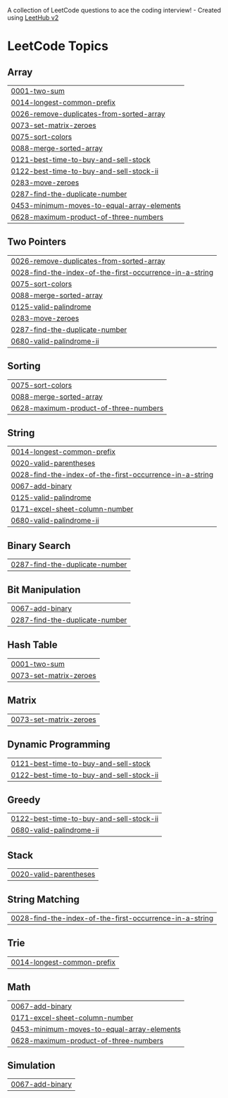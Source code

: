 A collection of LeetCode questions to ace the coding interview! - Created using [LeetHub v2](https://github.com/arunbhardwaj/LeetHub-2.0)
<!---LeetCode Topics Start-->
# LeetCode Topics
## Array
|  |
| ------- |
| [0001-two-sum](https://github.com/Ritupan-Deka/DSA/tree/master/0001-two-sum) |
| [0014-longest-common-prefix](https://github.com/Ritupan-Deka/DSA/tree/master/0014-longest-common-prefix) |
| [0026-remove-duplicates-from-sorted-array](https://github.com/Ritupan-Deka/DSA/tree/master/0026-remove-duplicates-from-sorted-array) |
| [0073-set-matrix-zeroes](https://github.com/Ritupan-Deka/DSA/tree/master/0073-set-matrix-zeroes) |
| [0075-sort-colors](https://github.com/Ritupan-Deka/DSA/tree/master/0075-sort-colors) |
| [0088-merge-sorted-array](https://github.com/Ritupan-Deka/DSA/tree/master/0088-merge-sorted-array) |
| [0121-best-time-to-buy-and-sell-stock](https://github.com/Ritupan-Deka/DSA/tree/master/0121-best-time-to-buy-and-sell-stock) |
| [0122-best-time-to-buy-and-sell-stock-ii](https://github.com/Ritupan-Deka/DSA/tree/master/0122-best-time-to-buy-and-sell-stock-ii) |
| [0283-move-zeroes](https://github.com/Ritupan-Deka/DSA/tree/master/0283-move-zeroes) |
| [0287-find-the-duplicate-number](https://github.com/Ritupan-Deka/DSA/tree/master/0287-find-the-duplicate-number) |
| [0453-minimum-moves-to-equal-array-elements](https://github.com/Ritupan-Deka/DSA/tree/master/0453-minimum-moves-to-equal-array-elements) |
| [0628-maximum-product-of-three-numbers](https://github.com/Ritupan-Deka/DSA/tree/master/0628-maximum-product-of-three-numbers) |
## Two Pointers
|  |
| ------- |
| [0026-remove-duplicates-from-sorted-array](https://github.com/Ritupan-Deka/DSA/tree/master/0026-remove-duplicates-from-sorted-array) |
| [0028-find-the-index-of-the-first-occurrence-in-a-string](https://github.com/Ritupan-Deka/DSA/tree/master/0028-find-the-index-of-the-first-occurrence-in-a-string) |
| [0075-sort-colors](https://github.com/Ritupan-Deka/DSA/tree/master/0075-sort-colors) |
| [0088-merge-sorted-array](https://github.com/Ritupan-Deka/DSA/tree/master/0088-merge-sorted-array) |
| [0125-valid-palindrome](https://github.com/Ritupan-Deka/DSA/tree/master/0125-valid-palindrome) |
| [0283-move-zeroes](https://github.com/Ritupan-Deka/DSA/tree/master/0283-move-zeroes) |
| [0287-find-the-duplicate-number](https://github.com/Ritupan-Deka/DSA/tree/master/0287-find-the-duplicate-number) |
| [0680-valid-palindrome-ii](https://github.com/Ritupan-Deka/DSA/tree/master/0680-valid-palindrome-ii) |
## Sorting
|  |
| ------- |
| [0075-sort-colors](https://github.com/Ritupan-Deka/DSA/tree/master/0075-sort-colors) |
| [0088-merge-sorted-array](https://github.com/Ritupan-Deka/DSA/tree/master/0088-merge-sorted-array) |
| [0628-maximum-product-of-three-numbers](https://github.com/Ritupan-Deka/DSA/tree/master/0628-maximum-product-of-three-numbers) |
## String
|  |
| ------- |
| [0014-longest-common-prefix](https://github.com/Ritupan-Deka/DSA/tree/master/0014-longest-common-prefix) |
| [0020-valid-parentheses](https://github.com/Ritupan-Deka/DSA/tree/master/0020-valid-parentheses) |
| [0028-find-the-index-of-the-first-occurrence-in-a-string](https://github.com/Ritupan-Deka/DSA/tree/master/0028-find-the-index-of-the-first-occurrence-in-a-string) |
| [0067-add-binary](https://github.com/Ritupan-Deka/DSA/tree/master/0067-add-binary) |
| [0125-valid-palindrome](https://github.com/Ritupan-Deka/DSA/tree/master/0125-valid-palindrome) |
| [0171-excel-sheet-column-number](https://github.com/Ritupan-Deka/DSA/tree/master/0171-excel-sheet-column-number) |
| [0680-valid-palindrome-ii](https://github.com/Ritupan-Deka/DSA/tree/master/0680-valid-palindrome-ii) |
## Binary Search
|  |
| ------- |
| [0287-find-the-duplicate-number](https://github.com/Ritupan-Deka/DSA/tree/master/0287-find-the-duplicate-number) |
## Bit Manipulation
|  |
| ------- |
| [0067-add-binary](https://github.com/Ritupan-Deka/DSA/tree/master/0067-add-binary) |
| [0287-find-the-duplicate-number](https://github.com/Ritupan-Deka/DSA/tree/master/0287-find-the-duplicate-number) |
## Hash Table
|  |
| ------- |
| [0001-two-sum](https://github.com/Ritupan-Deka/DSA/tree/master/0001-two-sum) |
| [0073-set-matrix-zeroes](https://github.com/Ritupan-Deka/DSA/tree/master/0073-set-matrix-zeroes) |
## Matrix
|  |
| ------- |
| [0073-set-matrix-zeroes](https://github.com/Ritupan-Deka/DSA/tree/master/0073-set-matrix-zeroes) |
## Dynamic Programming
|  |
| ------- |
| [0121-best-time-to-buy-and-sell-stock](https://github.com/Ritupan-Deka/DSA/tree/master/0121-best-time-to-buy-and-sell-stock) |
| [0122-best-time-to-buy-and-sell-stock-ii](https://github.com/Ritupan-Deka/DSA/tree/master/0122-best-time-to-buy-and-sell-stock-ii) |
## Greedy
|  |
| ------- |
| [0122-best-time-to-buy-and-sell-stock-ii](https://github.com/Ritupan-Deka/DSA/tree/master/0122-best-time-to-buy-and-sell-stock-ii) |
| [0680-valid-palindrome-ii](https://github.com/Ritupan-Deka/DSA/tree/master/0680-valid-palindrome-ii) |
## Stack
|  |
| ------- |
| [0020-valid-parentheses](https://github.com/Ritupan-Deka/DSA/tree/master/0020-valid-parentheses) |
## String Matching
|  |
| ------- |
| [0028-find-the-index-of-the-first-occurrence-in-a-string](https://github.com/Ritupan-Deka/DSA/tree/master/0028-find-the-index-of-the-first-occurrence-in-a-string) |
## Trie
|  |
| ------- |
| [0014-longest-common-prefix](https://github.com/Ritupan-Deka/DSA/tree/master/0014-longest-common-prefix) |
## Math
|  |
| ------- |
| [0067-add-binary](https://github.com/Ritupan-Deka/DSA/tree/master/0067-add-binary) |
| [0171-excel-sheet-column-number](https://github.com/Ritupan-Deka/DSA/tree/master/0171-excel-sheet-column-number) |
| [0453-minimum-moves-to-equal-array-elements](https://github.com/Ritupan-Deka/DSA/tree/master/0453-minimum-moves-to-equal-array-elements) |
| [0628-maximum-product-of-three-numbers](https://github.com/Ritupan-Deka/DSA/tree/master/0628-maximum-product-of-three-numbers) |
## Simulation
|  |
| ------- |
| [0067-add-binary](https://github.com/Ritupan-Deka/DSA/tree/master/0067-add-binary) |
<!---LeetCode Topics End-->